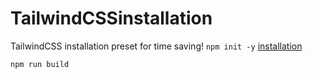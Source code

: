 # TailwindCSSinstallation
TailwindCSS installation preset for time saving!
`npm init -y`
[installation](https://tailwindcss.com/docs/installation)

`npm run build`
